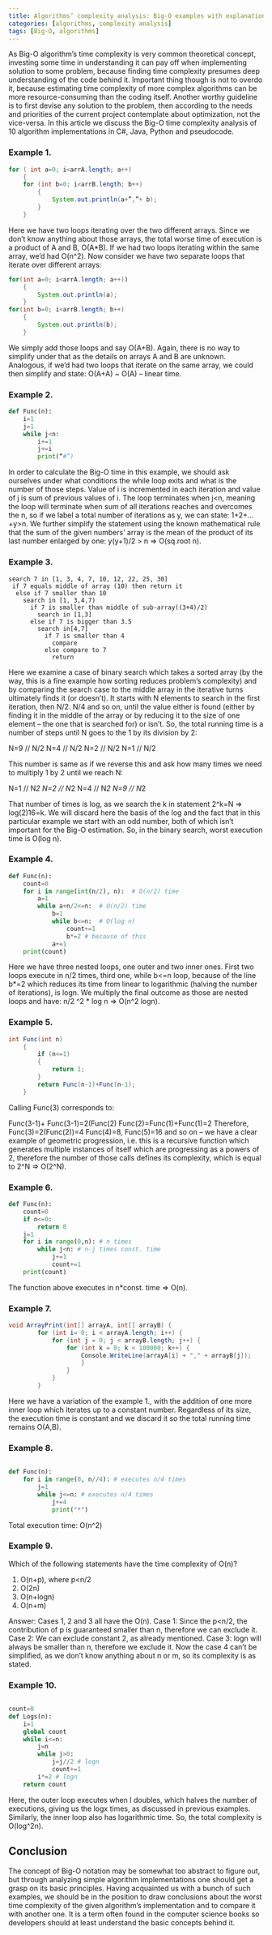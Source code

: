 ```yaml
---
title: Algorithms’ complexity analysis: Big-O examples with explanations
categories: [algorithms, complexity analysis]
tags: [Big-O, algorithms]
---
```


As Big-O algorithm’s time complexity is very common theoretical concept, investing some time in understanding it can pay off when implementing solution to some problem, because finding time complexity presumes deep understanding of the code behind it. Important thing though is not to overdo it, because estimating time complexity of more complex algorithms can be more resource-consuming than the coding itself. Another worthy guideline is to first devise any solution to the problem, then according to the needs and priorities of the current project contemplate about optimization, not the vice-versa.
In this article we discuss the Big-O time complexity analysis of 10 algorithm implementations in C#, Java, Python and pseudocode.  

### Example 1.
```java
for ( int a=0; i<arrA.length; a++)
    {
    for (int b=0; i<arrB.length; b++)
        {
            System.out.println(a+”,”+ b);
        }
    }
```

Here we have two loops iterating over the two different arrays. Since we don’t know anything about those arrays, the total worse time of execution is a product of A and B, O(A*B). If we had two loops iterating within the same array, we’d had O(n^2).  Now consider we have two separate loops that iterate over different arrays:

```java
for(int a=0; i<arrA.length; a++))
    {
        System.out.println(a);
    }
for(int b=0; i<arrB.length; b++)
    {
        System.out.println(b);
    }
```

We simply add those loops and say O(A+B). Again, there is no way to simplify under that as the details on arrays A and B are unknown. Analogous, if we’d had two loops that iterate on the same array, we could then simplify and state: O(A+A) ~ O(A) – linear time.  

### Example 2.
```python
def Func(n):
	i=1
	j=1
	while j<n:
		i+=1
		j+=i
		print(“#”) 
```

In order to calculate the Big-O time in this example, we should ask ourselves under what conditions the while loop exits and what is the number of those steps. Value of i is incremented in each iteration and value of j is sum of previous values of i. The loop terminates when j<n, meaning the loop will terminate when sum of all iterations reaches and overcomes the n, so if we label a total number of iterations as y, we can state: 1+2+…+y>n. We further simplify the statement using the known mathematical rule that the sum of the given numbers’ array is the mean of the product of its last number enlarged by one:
y(y+1)/2 > n => O(sq.root n).

### Example 3.
```pseudocode
search 7 in [1, 3, 4, 7, 10, 12, 22, 25, 30]
 if 7 equals middle of array (10) then return it
  else if 7 smaller than 10
    search in [1, 3,4,7)
      if 7 is smaller than middle of sub-array((3+4)/2)
        search in [1,3]
      else if 7 is bigger than 3.5
        search in[4,7]
          if 7 is smaller than 4
            compare
          else compare to 7
            return 
```
Here we examine a case of binary search which takes a sorted array (by the way, this is a fine example how sorting reduces problem’s complexity) and by comparing the search case to the middle array in the iterative turns ultimately finds it (or doesn’t). It starts with N elements to search in the first iteration, then N/2. N/4 and so on, until the value either is found (either by finding it in the middle of the array or by reducing it to the size of one element – the one that is searched for) or isn’t. So, the total running time is a number of steps until N goes to the 1 by its division by 2:

N=9 // N/2
N=4 // N/2
N=2 // N/2
N=1 // N/2

This number is same as if we reverse this and ask how many times we need to multiply 1 by 2 until we reach N:

N=1 // N*2
N=2 // N*2
N=4 // N*2
N=9 // N*2

That number of times is log, as we search the k in statement 2^k=N => log(2)16=k. We will discard here the basis of the log and the fact that in this particular example we start with an odd number, both of which isn’t important for the Big-O estimation. So, in the binary search, worst execution time is O(log n).

### Example 4.
```python
def Func(n):
    count=0
    for i in range(int(n/2), n):  # O(n/2) time
        a=1
        while a+n/2<=n:  # O(n/2) time
            b=1
            while b<=n:  # O(log n)
                count+=1
                b*=2 # because of this
            a+=1
    print(count)
```

Here we have three nested loops, one outer and two inner ones. First two loops execute in n/2 times, third one, while b<=n loop, because of the line b*=2 which reduces its time from linear to logarithmic (halving the number of iterations), is logn. We multiply the final outcome as those are nested loops and have: n/2 ^2 * log n => O(n^2 logn).

### Example 5.
```java
int Func(int n)
    {
        if (n<=1)
        {
            return 1;
        }
        return Func(n-1)+Func(n-1);
    }
```

Calling Func(3) corresponds to:

Func(3-1)+ Func(3-1)=2(Func(2)
Func(2)=Func(1)+Func(1)=2
Therefore, Func(3)=2(Func(2))=4
Func(4)=8, Func(5)=16 and so on – we have a clear example of geometric progression, i.e. this is a recursive function which generates multiple instances of itself which are progressing as a powers of 2, therefore the number of those calls defines its complexity, which is equal to 2^N => O(2^N).

### Example 6.
```python
def Func(n):
    count=0
    if n<=0:
        return 0
    j=1
    for i in range(0,n): # n times
        while j<n: # n-j times const. time
            j+=1
            count+=1
    print(count)
```

The function above executes in n*const. time => O(n).

### Example 7.
```C#
void ArrayPrint(int[] arrayA, int[] arrayB) {
        for (int i= 0; i < arrayA.length; i++) {
            for (int j = 0; j < arrayB.length; j++) {
                for (int k = 0; k < 100000; k++) {
                    Console.WriteLine(arrayA[i] + "," + arrayB[j]);
                    }
                }
            }
        }
```

Here we have a variation of the example 1., with the addition of one more inner loop which iterates up to a constant number. Regardless of its size, the execution time is constant and we discard it so the total running time remains O(A,B).

### Example 8.
```python

def Func(n):
    for i in range(0, n//4): # executes n/4 times
        j=1
        while j<=n: # executes n/4 times
            j+=4
            print("*")
```

Total execution time: O(n^2)

### Example 9.

Which of the following statements have the time complexity of O(n)?

1.	O(n+p), where p<n/2
2.	O(2n)
3.	O(n+logn)
4.	O(n+m)

Answer: Cases 1, 2 and 3 all have the O(n). 
Case 1: Since the p<n/2, the contribution of p is guaranteed smaller than n, therefore we can exclude it.
Case 2: We can exclude constant 2, as already mentioned.
Case 3: logn will always be smaller than n, therefore we exclude it.
Now the case 4 can’t be simplified, as we don’t know anything about n or m, so its complexity is as stated.

### Example 10.

```python

count=0
def Logs(n):
    i=1
    global count
    while i<=n: 
        j=n
        while j>0: 
            j=j//2 # logn
            count+=1
        i*=2 # logn
    return count
```

Here, the outer loop executes when I doubles, which halves the number of executions, giving us the logx times, as discussed in previous examples. Similarly, the inner loop also has logarithmic time. So, the total complexity is O(log^2n).

## Conclusion
The concept of Big-O notation may be somewhat too abstract to figure out, but through analyzing simple algorithm implementations one should get a grasp on its basic principles. Having acquainted us with a bunch of such examples, we should be in the position to draw conclusions about the worst time complexity of the given algorithm’s implementation and to compare it with another one. It is a term often found in the computer science books so developers should at least understand the basic concepts behind it. 
